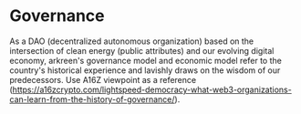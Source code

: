 # Governance

As a DAO (decentralized autonomous organization) based on the intersection of clean energy (public attributes) and our evolving digital economy, arkreen's governance model and economic model refer to the country's historical experience and lavishly draws on the wisdom of our predecessors. Use A16Z viewpoint as a reference (https://a16zcrypto.com/lightspeed-democracy-what-web3-organizations-can-learn-from-the-history-of-governance/).
